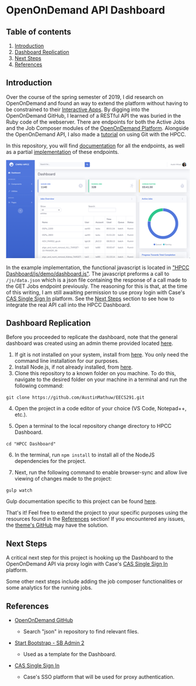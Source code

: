 # OpenOnDemand API Dashboard

## Table of contents
1. [Introduction](#intro)
2. [Dashboard Replication](#replication)
3. [Next Steps](#next)
4. [References](#refs)

## Introduction <a name="intro"></a>

Over the course of the spring semester of 2019, I did research on OpenOnDemand and found an way to extend the platform without having to be constrained to their [Interactive Apps](https://osc.github.io/ood-documentation/master/app-development/interactive/setup.html). By digging into the OpenOnDemand GitHub, I learned of a RESTful API the was buried in the Ruby code of the webserver. There are endpoints for both the Active Jobs and the Job Composer modules of the [OpenOnDemand Platform](https://osc.github.io/ood-documentation/master/index.html). Alongside the OpenOnDemand API, I also made a [tutorial](https://github.com/AustinMathuw/EECS291/blob/master/Using%20Git%20on%20the%20HPCC.md) on using Git with the HPCC. 

In this repository, you will find [documentation](https://github.com/AustinMathuw/EECS291/blob/master/API%20Docs.md) for all the endpoints, as well as a partial [implementation](https://github.com/AustinMathuw/EECS291/tree/master/HPCC%20Dashboard) of these endpoints.

![Dashboard Implementation](https://github.com/AustinMathuw/EECS291/blob/master/Resources/dashboard.png)

In the example implementation, the functional javascript is located in ["HPCC Dashboard/js/demo/dashboard.js"](https://github.com/AustinMathuw/EECS291/blob/master/HPCC%20Dashboard/js/demo/dashboard.js). The javascript preforms a call to `/js/data.json` which is a json file containing the response of a call made to the GET Jobs endpoint previously. The reasoning for this is that, at the time of this writing, I am still awaiting permission to use proxy login with Case's [CAS Single Sign In](https://case.edu/utech/help/knowledge-base/cwru-network-id-password/cas-single-sign-on-at-cwru-kba) platform. See the [Next Steps](#next) section to see how to integrate the real API call into the HPCC Dashboard.

## Dashboard Replication <a name="replication"></a>

Before you proceeded to replicate the dashboard, note that the general dashboard was created using an admin theme provided located [here](https://github.com/BlackrockDigital/startbootstrap-sb-admin-2).

1. If git is not installed on your system, install from [here](https://git-scm.com/downloads). You only need the command line installation for our purposes.
2. Install Node.js, if not already installed, from [here](https://nodejs.org/en/download/).
3. Clone this repository to a known folder on you machine. To do this, navigate to the desired folder on your machine in a terminal and run the following command: 

`git clone https://github.com/AustinMathuw/EECS291.git`

4. Open the project in a code editor of your choice (VS Code, Notepad++, etc.).

5. Open a terminal to the local repository change directory to HPCC Dashboard.

`cd "HPCC Dashboard"`

6. In the terminal, run `npm install` to install all of the NodeJS dependencies for the project.

7. Next, run the following command to enable browser-sync and allow live viewing of changes made to the project:

`gulp watch`

Gulp documentation specific to this project can be found [here](https://github.com/BlackrockDigital/startbootstrap-sb-admin-2#gulp-tasks).

That's it! Feel free to extend the project to your specific purposes using the resources found in the [References](#refs) section! If you encountered any issues, the [theme's GitHub](https://github.com/BlackrockDigital/startbootstrap-sb-admin-2) may have the solution.

## Next Steps <a name="next"></a>

A critical next step for this project is hooking up the Dashboard to the OpenOnDemand API via proxy login with Case's [CAS Single Sign In](https://case.edu/utech/help/knowledge-base/cwru-network-id-password/cas-single-sign-on-at-cwru-kba) platform.

Some other next steps include adding the job composer functionalities or some analytics for the running jobs.

## References <a name="refs"></a>

- [OpenOnDemand GitHub](https://osc.github.io/ood-documentation/master/index.html)
  - Search "json" in repository to find relevant files.

- [Start Bootstrap - SB Admin 2](https://github.com/BlackrockDigital/startbootstrap-sb-admin-2)
  - Used as a template for the Dashboard.

- [CAS Single Sign In](https://case.edu/utech/help/knowledge-base/cwru-network-id-password/cas-single-sign-on-at-cwru-kba)
  - Case's SSO platform that will be used for proxy authentication.
